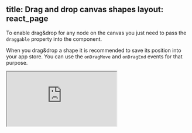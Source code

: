 title: Drag and drop canvas shapes
layout: react_page
---

To enable drag&drop for any node on the canvas you just need to pass the `draggable` property into the component.

When you drag&drop a shape it is recommended to save its position into your app store. You can use the `onDragMove` and `onDragEnd` events for that purpose.


<iframe 
  src="https://codesandbox.io/embed/github/konvajs/site/tree/master/react-demos/drag_and_drop?hidenavigation=1&view=split&fontsize=10" 
  style={{
    width: "100%",
    height: "500px",
    border: 0,
    borderRadius: "4px",
    overflow: "hidden"
  }}
  sandbox="allow-modals allow-forms allow-popups allow-scripts allow-same-origin"
/>
